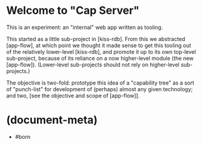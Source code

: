 # Welcome to "Cap Server"

This is an experiment: an "internal" web app written as tooling.

This started as a little sub-project in [kiss-rdb]. From this we abstracted
[app-flow], at which point we thought it made sense to get this tooling out
of the relatively lower-level [kiss-rdb], and promote it up to its own
top-level sub-project, because of its reliance on a now higher-level module
(the new [app-flow]). (Lower-level sub-projects should not rely on higher-level
sub-projects.)

The objective is two-fold: prototype this idea of a "capability tree" as a sort
of "punch-list" for development of (perhaps) almost any given technology;
and two, [see the objective and scope of [app-flow]].


# (document-meta)

- #born
